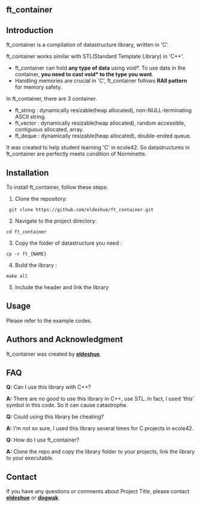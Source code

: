 
## **ft_container**

## **Introduction**

ft_container is a compilation of datastructure library, written in 'C'.

ft_container works similar with STL(Standard Template Library) in 'C++'. 
- ft_container can hold **any type of data** using void*. To use data in the container, **you need to cast void\* to the type you want**.
- Handling memories are crucial in 'C', ft_container follows **RAII pattern** for memory safety.

In ft_container, there are 3 container.
- ft_string : dynamically resizable(heap allocated), non-NULL-terminating ASCII string.
- ft_vector : dynamically resizable(heap allocated), random accessible, contiguous allocated, array. 
- ft_deque : dynamically resizable(heap allocated), double-ended queue.

It was created to help student learning 'C' in ecole42. So datastructures in ft_container are perfectly meets condition of Norminette.

## **Installation**

To install ft_container, follow these steps:

1. Clone the repository:
```
 git clone https://github.com/eldeshue/ft_container.git
```
2. Navigate to the project directory:
```
cd ft_container
```
3. Copy the folder of datastructure you need :
```
cp -r ft_{NAME}
```
4. Build the library :
```
make all
```
5. Include the header and link the library

## **Usage**

Please refer to the example codes.

## **Authors and Acknowledgment**

ft_container was created by **[eldeshue](https://github.com/eldeshue)**.

## **FAQ**

**Q:** Can I use this library with C++?

**A:** There are no good to use this library in C++, use STL. In fact, I used 'this' symbol in this code. So It can cause catastrophe.

**Q:** Could using this library be cheating?

**A:** I'm not so sure, I used this library several times for C projects in ecole42. 

**Q:** How do I use ft_container?

**A:** Clone the repo and copy the library folder to your projects, link the library to your executable.  

## **Contact**

If you have any questions or comments about Project Title, please contact **[eldeshue](eldeshue@naver.com)** or **[dogwak](dogwak@student.42seoul.kr)**.
